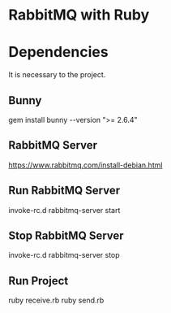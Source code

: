 
# RabbitMQ with Ruby

# Dependencies

It is necessary to the project.

## Bunny

gem install bunny --version ">= 2.6.4"

## RabbitMQ Server

https://www.rabbitmq.com/install-debian.html

## Run RabbitMQ Server

invoke-rc.d rabbitmq-server start

## Stop RabbitMQ Server

invoke-rc.d rabbitmq-server stop

## Run Project

ruby receive.rb
ruby send.rb